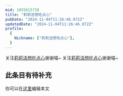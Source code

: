 ```yaml
---
mid: 1055615738
title: "莉莉洁想吃点心"
pubDate: "2024-11-04T11:26:46.072Z"
updatedDate: "2024-11-04T11:26:46.072Z"
profile:
  {
    Nickname: ["莉莉洁想吃点心"],
  }
---
```


关注[莉莉洁想吃点心](https://space.bilibili.com/1055615738)谢谢喵~ 关注[莉莉洁想吃点心](https://space.bilibili.com/1055615738)谢谢喵~

## 此条目有待补充
你可以在[这里](https://github.com/Yuhanawa/VTuber.ICU/edit/master/src/content/v/莉莉洁想吃点心/index.md)编辑本文
